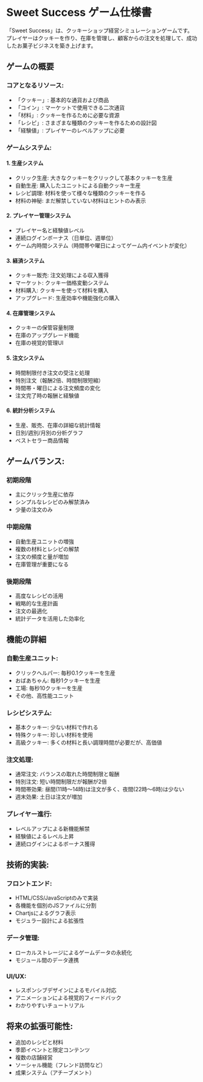 # Sweet Success ゲーム仕様書

「Sweet Success」は、クッキーショップ経営シミュレーションゲームです。プレイヤーはクッキーを作り、在庫を管理し、顧客からの注文を処理して、成功したお菓子ビジネスを築き上げます。

## ゲームの概要

### コアとなるリソース:
- 「クッキー」: 基本的な通貨および商品
- 「コイン」: マーケットで使用できる二次通貨
- 「材料」: クッキーを作るために必要な資源
- 「レシピ」: さまざまな種類のクッキーを作るための設計図
- 「経験値」: プレイヤーのレベルアップに必要

### ゲームシステム:

#### 1. 生産システム
- クリック生産: 大きなクッキーをクリックして基本クッキーを生産
- 自動生産: 購入したユニットによる自動クッキー生産
- レシピ調理: 材料を使って様々な種類のクッキーを作る
- 材料の神秘: まだ解禁していない材料はヒントのみ表示

#### 2. プレイヤー管理システム
- プレイヤー名と経験値レベル
- 連続ログインボーナス（日単位、週単位）
- ゲーム内時間システム（時間帯や曜日によってゲーム内イベントが変化）

#### 3. 経済システム
- クッキー販売: 注文処理による収入獲得
- マーケット: クッキー価格変動システム
- 材料購入: クッキーを使って材料を購入
- アップグレード: 生産効率や機能強化の購入

#### 4. 在庫管理システム
- クッキーの保管容量制限
- 在庫のアップグレード機能
- 在庫の視覚的管理UI

#### 5. 注文システム
- 時間制限付き注文の受注と処理
- 特別注文（報酬2倍、時間制限短縮）
- 時間帯・曜日による注文頻度の変化
- 注文完了時の報酬と経験値

#### 6. 統計分析システム
- 生産、販売、在庫の詳細な統計情報
- 日別/週別/月別の分析グラフ
- ベストセラー商品情報

## ゲームバランス:

### 初期段階
- 主にクリック生産に依存
- シンプルなレシピのみ解禁済み
- 少量の注文のみ

### 中期段階
- 自動生産ユニットの増強
- 複数の材料とレシピの解禁
- 注文の頻度と量が増加
- 在庫管理が重要になる

### 後期段階
- 高度なレシピの活用
- 戦略的な生産計画
- 注文の最適化
- 統計データを活用した効率化

## 機能の詳細

### 自動生産ユニット:
- クリックヘルパー: 毎秒0.1クッキーを生産
- おばあちゃん: 毎秒1クッキーを生産
- 工場: 毎秒10クッキーを生産
- その他、高性能ユニット

### レシピシステム:
- 基本クッキー: 少ない材料で作れる
- 特殊クッキー: 珍しい材料を使用
- 高級クッキー: 多くの材料と長い調理時間が必要だが、高価値

### 注文処理:
- 通常注文: バランスの取れた時間制限と報酬
- 特別注文: 短い時間制限だが報酬が2倍
- 時間帯効果: 昼間(11時〜14時)は注文が多く、夜間(22時〜6時)は少ない
- 週末効果: 土日は注文が増加

### プレイヤー進行:
- レベルアップによる新機能解禁
- 経験値によるレベル上昇
- 連続ログインによるボーナス獲得

## 技術的実装:

### フロントエンド:
- HTML/CSS/JavaScriptのみで実装
- 各機能を個別のJSファイルに分割
- Chartjsによるグラフ表示
- モジュラー設計による拡張性

### データ管理:
- ローカルストレージによるゲームデータの永続化
- モジュール間のデータ連携

### UI/UX:
- レスポンシブデザインによるモバイル対応
- アニメーションによる視覚的フィードバック
- わかりやすいチュートリアル

## 将来の拡張可能性:

- 追加のレシピと材料
- 季節イベントと限定コンテンツ
- 複数の店舗経営
- ソーシャル機能（フレンド訪問など）
- 成果システム（アチーブメント）
